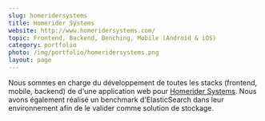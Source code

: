 ```yaml
---
slug: homeridersystems
title: Homerider Systems
website: http://www.homeridersystems.com/
topic: Frontend, Backend, Benching, Mobile (Android & iOS)
category: portfolio
photo: /img/portfolio/homeridersystems.png
layout: page
---
```

Nous sommes en charge du développement de toutes les stacks (frontend, mobile, backend) de d'une application web pour
[Homerider Systems]({{page.website}}). Nous avons également réalisé un benchmark d'ElasticSearch dans leur environnement
afin de le valider comme solution de stockage.

